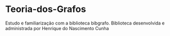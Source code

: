 # Teoria-dos-Grafos
Estudo e familiarização com a biblioteca bibgrafo. Biblioteca desenvolvida e administrada por Henrique do Nascimento Cunha
